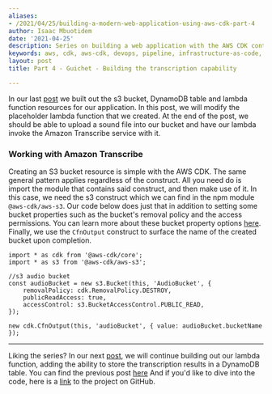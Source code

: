 ```yaml
---
aliases:
- /2021/04/25/building-a-modern-web-application-using-aws-cdk-part-4
author: Isaac Mbuotidem
date: '2021-04-25'
description: Series on building a web application with the AWS CDK continued
keywords: aws, cdk, aws-cdk, devops, pipeline, infrastructure-as-code, projen
layout: post
title: Part 4 - Guichet - Building the transcription capability

---
```


In our last [post](https://mbuotidem.github.io/blog/2021/04/24/building-a-modern-web-application-using-aws-cdk-part-3.html) we built out the s3 bucket, DynamoDB table and lambda function resources for our application. In this post, we will modify the placeholder lambda function that we created. At the end of the post, we should be able to upload a sound file into our bucket and have our lambda invoke the Amazon Transcribe service with it. 

### Working with Amazon Transcribe
Creating an S3 bucket resource is simple with the AWS CDK. The same general pattern applies regardless of the construct. All you need do is import the module that contains said construct, and then make use of it. In this case, we need the s3 construct which we can find in the npm module  `@aws-cdk/aws-s3`. Our code below does just that in addition to setting some bucket properties such as the bucket's removal policy and the access permissions. You can learn more about these bucket property options [here](https://docs.aws.amazon.com/cdk/api/latest/docs/@aws-cdk_aws-s3.Bucket.html). Finally, we use the `CfnOutput` construct to surface the name of the created bucket upon completion. 

```
import * as cdk from '@aws-cdk/core';
import * as s3 from '@aws-cdk/aws-s3';

//s3 audio bucket
const audioBucket = new s3.Bucket(this, 'AudioBucket', {
    removalPolicy: cdk.RemovalPolicy.DESTROY,
    publicReadAccess: true,
    accessControl: s3.BucketAccessControl.PUBLIC_READ,
});

new cdk.CfnOutput(this, 'audioBucket', { value: audioBucket.bucketName });
```

***
Liking the series? In our next [post](https://mbuotidem.github.io/blog/2021/04/26/building-a-modern-web-application-using-aws-cdk-part-5.html), we will continue building out our lambda function, adding the ability to store the transcription results in a DynamoDB table. You can find the previous post [here](https://mbuotidem.github.io/blog/2021/04/24/building-a-modern-web-application-using-aws-cdk-part-4.html) And if you'd like to dive into the code, here is a [link](https://github.com/mbuotidem/guichet) to the project on GitHub.

